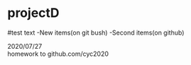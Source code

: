 # projectD

#test text
-New items(on git bush)
-Second items(on github)

2020/07/27<br>
homework to github.com/cyc2020
